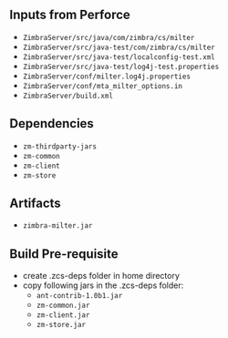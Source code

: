 ## Inputs from Perforce

- `ZimbraServer/src/java/com/zimbra/cs/milter`
- `ZimbraServer/src/java-test/com/zimbra/cs/milter`
- `ZimbraServer/src/java-test/localconfig-test.xml`
- `ZimbraServer/src/java-test/log4j-test.properties`
- `ZimbraServer/conf/milter.log4j.properties`
- `ZimbraServer/conf/mta_milter_options.in`
- `ZimbraServer/build.xml`

## Dependencies

- `zm-thirdparty-jars`
- `zm-common`
- `zm-client`
- `zm-store`

## Artifacts

- `zimbra-milter.jar`

## Build Pre-requisite

- create .zcs-deps folder in home directory
- copy following jars in the .zcs-deps folder:
     - `ant-contrib-1.0b1.jar`
     - `zm-common.jar`
     - `zm-client.jar`
     - `zm-store.jar`
